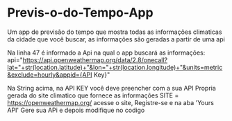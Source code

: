 # Previs-o-do-Tempo-App
Um app de previsão do tempo que mostra todas as informações climaticas da cidade que você buscar, as informações são geradas a partir de uma api

Na linha 47 é informado a Api na qual o app buscará as informações:
api="https://api.openweathermap.org/data/2.8/onecall?lat="+str(location.latitude)+"&lon="+str(location.longitude)+"&units=metric&exclude=hourly&appid={API Key}"

Na String acima, na API KEY você deve preencher com a sua API Propria gerada do site climatico que fornece as informações
SITE = https://openweathermap.org/
acesse o site, Registre-se e na aba 'Yours API' Gere sua APi e depois modifique no codigo
